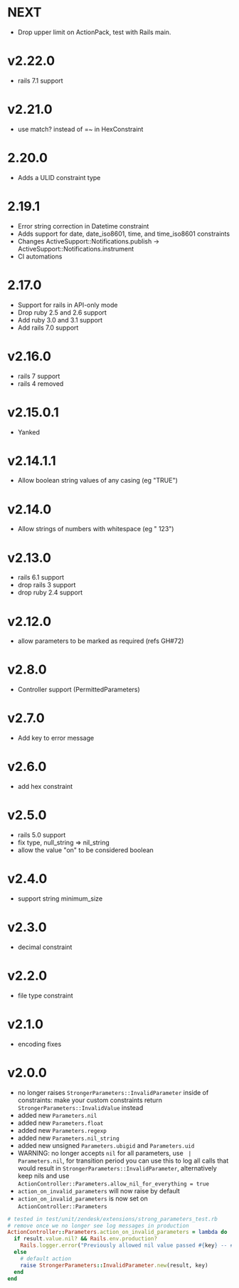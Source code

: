# NEXT

- Drop upper limit on ActionPack, test with Rails main.

# v2.22.0
- rails 7.1 support

# v2.21.0
- use match? instead of =~ in HexConstraint

# 2.20.0
- Adds a ULID constraint type

# 2.19.1
- Error string correction in Datetime constraint
- Adds support for date, date_iso8601, time, and time_iso8601 constraints
- Changes ActiveSupport::Notifications.publish -> ActiveSupport::Notifications.instrument
- CI automations

# 2.17.0
- Support for rails in API-only mode
- Drop ruby 2.5 and 2.6 support
- Add ruby 3.0 and 3.1 support
- Add rails 7.0 support

# v2.16.0
- rails 7 support
- rails 4 removed

# v2.15.0.1
- Yanked

# v2.14.1.1
- Allow boolean string values of any casing (eg "TRUE")

# v2.14.0
- Allow strings of numbers with whitespace (eg " 123")

# v2.13.0
- rails 6.1 support
- drop rails 3 support
- drop ruby 2.4 support

# v2.12.0
- allow parameters to be marked as required (refs GH#72)

# v2.8.0
- Controller support (PermittedParameters)

# v2.7.0
- Add key to error message

# v2.6.0
 - add hex constraint

# v2.5.0
 - rails 5.0 support
 - fix type, null_string => nil_string
 - allow the value "on" to be considered boolean

# v2.4.0
 - support string minimum_size

# v2.3.0
 - decimal constraint

# v2.2.0
 - file type constraint

# v2.1.0
 - encoding fixes

# v2.0.0
 - no longer raises `StrongerParameters::InvalidParameter` inside of constraints: make your custom constraints return `StrongerParameters::InvalidValue` instead
 - added new `Parameters.nil`
 - added new `Parameters.float`
 - added new `Parameters.regexp`
 - added new `Parameters.nil_string`
 - added new unsigned `Parameters.ubigid` and `Parameters.uid`
 - WARNING: no longer accepts `nil` for all parameters, use ` | Parameters.nil`, for transition period you can use this to log all calls that would result in `StrongerParameters::InvalidParameter`, alternatively keep nils and use `ActionController::Parameters.allow_nil_for_everything = true`
 - `action_on_invalid_parameters` will now raise by default
 - `action_on_invalid_parameters` is now set on `ActionController::Parameters`

```Ruby
# tested in test/unit/zendesk/extensions/strong_parameters_test.rb
# remove once we no longer see log messages in production
ActionController::Parameters.action_on_invalid_parameters = lambda do |result, key|
  if result.value.nil? && Rails.env.production?
    Rails.logger.error("Previously allowed nil value passed #{key} -- #{result.message}")
  else
    # default action
    raise StrongerParameters::InvalidParameter.new(result, key)
  end
end
```

